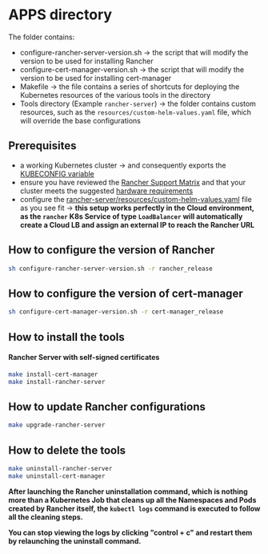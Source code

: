 # APPS directory

The folder contains:
- configure-rancher-server-version.sh -> the script that will modify the version to be used for installing Rancher
- configure-cert-manager-version.sh -> the script that will modify the version to be used for installing cert-manager
- Makefile -> the file contains a series of shortcuts for deploying the Kubernetes resources of the various tools in the directory
- Tools directory (Example `rancher-server`) -> the folder contains custom resources, such as the `resources/custom-helm-values.yaml` file, which will override the base configurations

## Prerequisites

- a working Kubernetes cluster -> and consequently exports the [KUBECONFIG variable](https://kubernetes.io/docs/tasks/access-application-cluster/configure-access-multiple-clusters/#set-the-kubeconfig-environment-variable)
- ensure you have reviewed the [Rancher Support Matrix](https://www.suse.com/suse-rancher/support-matrix/all-supported-versions/) and that your cluster meets the suggested [hardware requirements](https://ranchermanager.docs.rancher.com/getting-started/installation-and-upgrade/installation-requirements#hardware-requirements)
- configure the [rancher-server/resources/custom-helm-values.yaml](./rancher-server/resources/custom-helm-values.yaml) file as you see fit -> **this setup works perfectly in the Cloud environment, as the `rancher` K8s Service of type `LoadBalancer` will automatically create a Cloud LB and assign an external IP to reach the Rancher URL**

## How to configure the version of Rancher

```bash
sh configure-rancher-server-version.sh -r rancher_release
```

## How to configure the version of cert-manager

```bash
sh configure-cert-manager-version.sh -r cert-manager_release
```

## How to install the tools

#### Rancher Server with self-signed certificates

```bash
make install-cert-manager
make install-rancher-server
```

## How to update Rancher configurations

```bash
make upgrade-rancher-server
```

## How to delete the tools

```bash
make uninstall-rancher-server
make uninstall-cert-manager
```

**After launching the Rancher uninstallation command, which is nothing more than a Kubernetes Job that cleans up all the Namespaces and Pods created by Rancher itself, the `kubectl logs` command is executed to follow all the cleaning steps.**

**You can stop viewing the logs by clicking "control + c" and restart them by relaunching the uninstall command.**
